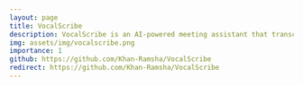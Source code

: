 ```yaml
---
layout: page
title: VocalScribe
description: VocalScribe is an AI-powered meeting assistant that transcribes speech in real time using Whisper, summarizes with Mistral 7B, and exports professionally formatted meeting records.
img: assets/img/vocalscribe.png
importance: 1
github: https://github.com/Khan-Ramsha/VocalScribe
redirect: https://github.com/Khan-Ramsha/VocalScribe
---
```

